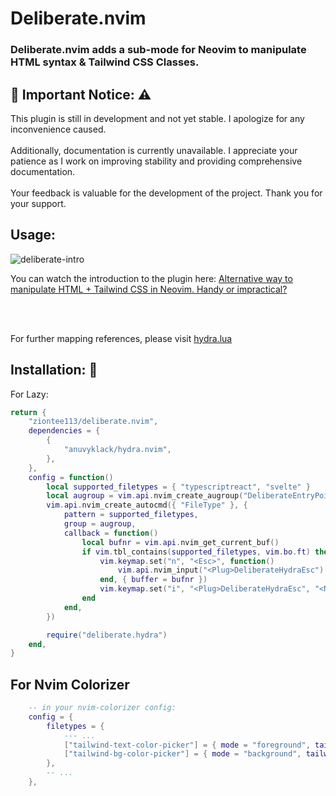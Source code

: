 # Deliberate.nvim

### Deliberate.nvim adds a sub-mode for Neovim to manipulate HTML syntax & Tailwind CSS Classes.

## 📣 Important Notice: ⚠️

This plugin is still in development and not yet stable. I apologize for any inconvenience caused.
<br/>
<br/>
Additionally, documentation is currently unavailable. I appreciate your patience as I work on improving stability and providing comprehensive documentation.
<br/>
<br/>
Your feedback is valuable for the development of the project. Thank you for your support.

## Usage:

![deliberate-intro](https://github.com/ziontee113/deliberate.nvim/assets/102876811/17b8001a-5a4a-469f-8a90-f2b42e74f006)

You can watch the introduction to the plugin here: [Alternative way to manipulate HTML + Tailwind CSS in Neovim. Handy or impractical?](https://youtu.be/eWRoxJatH8A)

<br/>
<br/>

For further mapping references, please visit [hydra.lua](https://github.com/ziontee113/deliberate.nvim/blob/master/lua/deliberate/hydra.lua)

## Installation: 💾

For Lazy:

```lua
return {
    "ziontee113/deliberate.nvim",
    dependencies = {
        {
            "anuvyklack/hydra.nvim",
        },
    },
    config = function()
        local supported_filetypes = { "typescriptreact", "svelte" }
        local augroup = vim.api.nvim_create_augroup("DeliberateEntryPoint", { clear = true })
        vim.api.nvim_create_autocmd({ "FileType" }, {
            pattern = supported_filetypes,
            group = augroup,
            callback = function()
                local bufnr = vim.api.nvim_get_current_buf()
                if vim.tbl_contains(supported_filetypes, vim.bo.ft) then
                    vim.keymap.set("n", "<Esc>", function()
                        vim.api.nvim_input("<Plug>DeliberateHydraEsc")
                    end, { buffer = bufnr })
                    vim.keymap.set("i", "<Plug>DeliberateHydraEsc", "<Nop>", {})
                end
            end,
        })

        require("deliberate.hydra")
    end,
}
```

## For Nvim Colorizer

```lua
    -- in your nvim-colorizer config:
    config = {
        filetypes = {
            --- ...
            ["tailwind-text-color-picker"] = { mode = "foreground", tailwind = true },
            ["tailwind-bg-color-picker"] = { mode = "background", tailwind = true },
        },
        -- ...
    },
```

